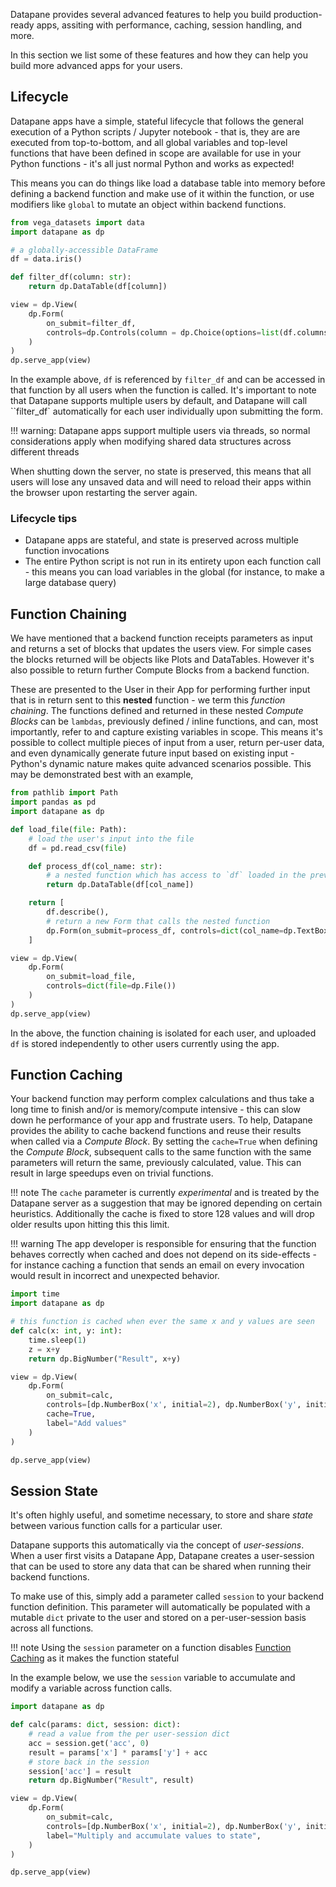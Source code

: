 Datapane provides several advanced features to help you build production-ready apps, assiting with performance, caching, session handling, and more.

In this section we list some of these features and how they can help you build more advanced apps for your users.

## Lifecycle

Datapane apps have a simple, stateful lifecycle that follows the general execution of a Python scripts / Jupyter notebook - that is, they are are executed from top-to-bottom, and all global variables and top-level functions that have been defined in scope are available for use in your Python functions - it's all just normal Python and works as expected!

This means you can do things like load a database table into memory before defining a backend function and make use of it within the function, or use modifiers like `global` to mutate an object within backend functions.

```python
from vega_datasets import data
import datapane as dp

# a globally-accessible DataFrame
df = data.iris()

def filter_df(column: str):
    return dp.DataTable(df[column])

view = dp.View(
    dp.Form(
        on_submit=filter_df,
        controls=dp.Controls(column = dp.Choice(options=list(df.columns), label="Select column to filter"))
    )
)
dp.serve_app(view)
```

In the example above, `df` is referenced by `filter_df` and can be accessed in that function by all users when the function is called. It's important to note that Datapane supports multiple users by default, and Datapane will call ``filter_df` automatically for each user individually upon submitting the form.

!!! warning:
    Datapane apps support multiple users via threads, so normal considerations apply when modifying shared data structures across different threads

When shutting down the server, no state is preserved, this means that all users will lose any unsaved data and will need to reload their apps within the browser upon restarting the server again.

### Lifecycle tips

- Datapane apps are stateful, and state is preserved across multiple function invocations
- The entire Python script is not run in its entirety upon each function call - this means you can load variables in the global (for instance, to make a large database query)

## Function Chaining

We have mentioned that a backend function receipts parameters as input and returns a set of blocks that updates the users view. For simple cases the blocks returned will be objects like Plots and DataTables. However it's also possible to return further Compute Blocks from a backend function.

These are presented to the User in their App for performing further input that is in return sent to this __nested__ function - we term this _function chaining_. The functions defined and returned in these nested _Compute Blocks_ can be `lambdas`, previously defined / inline functions, and can, most importantly, refer to and capture existing variables in scope. This means it's possible to collect multiple pieces of input from a user, return per-user data, and even dynamically generate future input based on existing input - Python's dynamic nature makes quite advanced scenarios possible. This may be demonstrated best with an example,

```python
from pathlib import Path
import pandas as pd
import datapane as dp

def load_file(file: Path):
    # load the user's input into the file
    df = pd.read_csv(file)

    def process_df(col_name: str):
        # a nested function which has access to `df` loaded in the previous interaction
        return dp.DataTable(df[col_name])

    return [
        df.describe(),
        # return a new Form that calls the nested function
        dp.Form(on_submit=process_df, controls=dict(col_name=dp.TextBox()))
    ]

view = dp.View(
    dp.Form(
        on_submit=load_file,
        controls=dict(file=dp.File())
    )
)
dp.serve_app(view)
```

In the above, the function chaining is isolated for each user, and uploaded `df` is stored independently to other users currently using the app.

## Function Caching

Your backend function may perform complex calculations and thus take a long time to finish and/or is memory/compute intensive - this can slow down he performance of your app and frustrate users. To help, Datapane provides the ability to cache backend functions and reuse their results when called via a _Compute Block_.
By setting the `cache=True` when defining the _Compute Block_, subsequent calls to the same function with the same parameters will return the same, previously calculated, value. This can result in large speedups even on trivial functions.

!!! note
    The `cache` parameter is currently _experimental_ and is treated by the Datapane server as a suggestion that may be ignored depending on certain heuristics. Additionally the cache is fixed to store 128 values and will drop older results upon hitting this this limit.

!!! warning
    The app developer is responsible for ensuring that the function behaves correctly when cached and does not depend on its side-effects - for instance caching a function that sends an email on every invocation would result in incorrect and unexpected behavior.

```python
import time
import datapane as dp

# this function is cached when ever the same x and y values are seen
def calc(x: int, y: int):
    time.sleep(1)
    z = x+y
    return dp.BigNumber("Result", x+y)

view = dp.View(
    dp.Form(
        on_submit=calc,
        controls=[dp.NumberBox('x', initial=2), dp.NumberBox('y', initial=3)],
        cache=True,
        label="Add values"
    )
)

dp.serve_app(view)
```

## Session State

It's often highly useful, and sometime necessary, to store and share _state_ between various function calls for a particular user.

Datapane supports this automatically via the concept of _user-sessions_. When a user first visits a Datapane App, Datapane creates a user-session that can be used to store any data that can be shared when running their backend functions.

To make use of this, simply add a parameter called `session` to your backend function definition. This parameter will automatically be populated with a mutable `dict` private to the user and stored on a per-user-session basis across all functions.

!!! note
    Using the `session` parameter on a function disables [Function Caching](#function-caching) as it makes the function stateful

In the example below, we use the `session` variable to accumulate and modify a variable across function calls.

```python
import datapane as dp

def calc(params: dict, session: dict):
    # read a value from the per user-session dict
    acc = session.get('acc', 0)
    result = params['x'] * params['y'] + acc
    # store back in the session
    session['acc'] = result
    return dp.BigNumber("Result", result)

view = dp.View(
    dp.Form(
        on_submit=calc,
        controls=[dp.NumberBox('x', initial=2), dp.NumberBox('y', initial=3)],
        label="Multiply and accumulate values to state",
    )
)

dp.serve_app(view)
```
